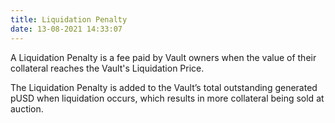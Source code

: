 ```yaml
---
title: Liquidation Penalty
date: 13-08-2021 14:33:07
---
```


A Liquidation Penalty is a fee paid by Vault owners when the value of their collateral reaches the Vault's Liquidation Price.

The Liquidation Penalty is added to the Vault’s total outstanding generated pUSD when liquidation occurs, which results in more collateral being sold at auction.

